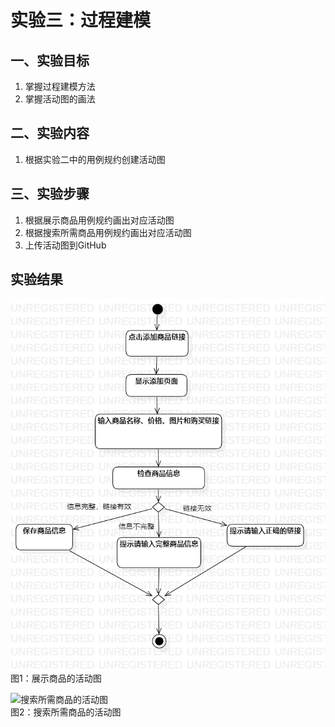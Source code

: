 # 实验三：过程建模

## 一、实验目标

1. 掌握过程建模方法
2. 掌握活动图的画法

## 二、实验内容

1. 根据实验二中的用例规约创建活动图

## 三、实验步骤


1. 根据展示商品用例规约画出对应活动图
2. 根据搜索所需商品用例规约画出对应活动图
3. 上传活动图到GitHub



## 实验结果

![展示商品活动图](./展示商品的活动图.jpg)  
图1：展示商品的活动图

![搜索所需商品的活动图](./搜索所需商品的活动图)  
图2：搜索所需商品的活动图

